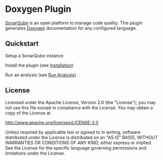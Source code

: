 # Doxygen Plugin

[SonarQube](https://www.sonarqube.org) is an open platform to manage code quality. This plugin generates [Doxygen](http://www.stack.nl/~dimitri/doxygen/) documentation for any configured language. 

## Quickstart

Setup a SonarQube instance

Install the plugin (see [Installation](https://github.com/SonarCommunity/sonar-doxygen/wiki))

Run an analysis (see [Run Analysis](https://github.com/SonarCommunity/sonar-doxygen/wiki))

## License

Licensed under the Apache License, Version 2.0 (the "License");
you may not use this file except in compliance with the License.
You may obtain a copy of the License at

http://www.apache.org/licenses/LICENSE-2.0

Unless required by applicable law or agreed to in writing, software
distributed under the License is distributed on an "AS IS" BASIS,
WITHOUT WARRANTIES OR CONDITIONS OF ANY KIND, either express or implied.
See the License for the specific language governing permissions and
limitations under the License.
